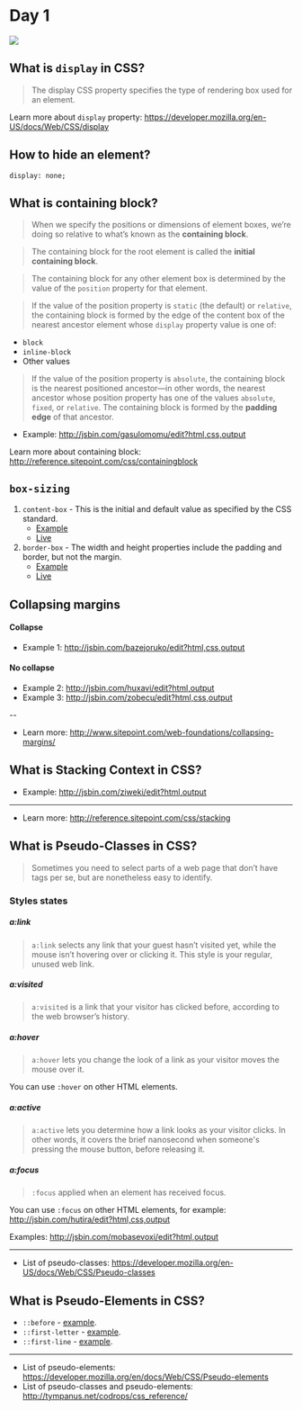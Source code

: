 # Day 1

![](http://tclhost.com/clya4nh.gif)

## What is `display` in CSS?

> The display CSS property specifies the type of rendering box used for an element.

Learn more about `display` property: https://developer.mozilla.org/en-US/docs/Web/CSS/display

## How to hide an element?

`display: none;`

## What is containing block?

> When we specify the positions or dimensions of element boxes, we’re doing so relative to what’s known as the __containing block__.

> The containing block for the root element is called the __initial containing block__.

> The containing block for any other element box is determined by the value of the `position` property for that element.

> If the value of the position property is `static` (the default) or `relative`, the containing block is formed by the edge of the content box of the nearest ancestor element whose `display` property value is one of:

+ `block`
+ `inline-block`
+ Other values

> If the value of the position property is `absolute`, the containing block is the nearest positioned ancestor—in other words, the nearest ancestor whose position property has one of the values `absolute`, `fixed`, or `relative`. The containing block is formed by the __padding edge__ of that ancestor.

+ Example: http://jsbin.com/gasulomomu/edit?html,css,output

Learn more about containing block: http://reference.sitepoint.com/css/containingblock

## `box-sizing`

1. `content-box` - This is the initial and default value as specified by the CSS standard.
    + [Example](http://jsbin.com/luxoritabo/edit?html,css)
    + [Live](http://output.jsbin.com/luxoritabo)
2. `border-box` - The width and height properties include the padding and border, but not the margin.
    + [Example](http://jsbin.com/xerakocoqi/edit?html,css,output)
    + [Live](http://output.jsbin.com/xerakocoqi)

## Collapsing margins

#### Collapse

+ Example 1: http://jsbin.com/bazejoruko/edit?html,css,output

#### No collapse

+ Example 2: http://jsbin.com/huxavi/edit?html,output
+ Example 3: http://jsbin.com/zobecu/edit?html,css,output

--

+ Learn more: http://www.sitepoint.com/web-foundations/collapsing-margins/

## What is Stacking Context in CSS?

+ Example: http://jsbin.com/ziweki/edit?html,output

---

+ Learn more: http://reference.sitepoint.com/css/stacking

## What is Pseudo-Classes in CSS?

> Sometimes you need to select parts of a web page that don’t have tags per se, but are nonetheless easy to identify.

### Styles states

##### a:link

> `a:link` selects any link that your guest hasn’t visited yet, while the mouse isn’t hovering over or clicking it. This style is your regular, unused web link.

##### a:visited

> `a:visited` is a link that your visitor has clicked before, according to the web browser’s history.

##### a:hover

> `a:hover` lets you change the look of a link as your visitor moves the mouse over it.

You can use `:hover` on other HTML elements.

##### a:active

> `a:active` lets you determine how a link looks as your visitor clicks. In other words, it covers the brief nanosecond when someone's pressing the mouse button, before releasing it.

##### a:focus

> `:focus` applied when an element has received focus.

You can use `:focus` on other HTML elements, for example: http://jsbin.com/hutira/edit?html,css,output

Examples: http://jsbin.com/mobasevoxi/edit?html,output

---

+ List of pseudo-classes: https://developer.mozilla.org/en-US/docs/Web/CSS/Pseudo-classes

## What is Pseudo-Elements in CSS?

+ `::before` - [example](http://jsbin.com/vaboxor/edit?html,output).
+ `::first-letter` - [example](http://jsbin.com/yelumu/edit?html,output).
+ `::first-line` - [example](http://jsbin.com/puwafu/edit?html,output).

---

+ List of pseudo-elements: https://developer.mozilla.org/en/docs/Web/CSS/Pseudo-elements
+ List of pseudo-classes and pseudo-elements: http://tympanus.net/codrops/css_reference/


